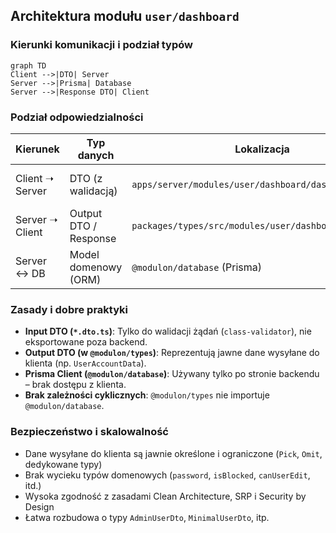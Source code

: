 ## Architektura modułu `user/dashboard`

### Kierunki komunikacji i podział typów

```mermaid
graph TD
Client -->|DTO| Server
Server -->|Prisma| Database
Server -->|Response DTO| Client
```

### Podział odpowiedzialności

| Kierunek        | Typ danych            | Lokalizacja                                           | Cel                          |
| --------------- | --------------------- | ----------------------------------------------------- | ---------------------------- |
| Client ➝ Server | DTO (z walidacją)     | `apps/server/modules/user/dashboard/dashboard.dto.ts` | Walidacja danych wejściowych |
| Server ➝ Client | Output DTO / Response | `packages/types/src/modules/user/dashboard/*.ts`      | Typowanie danych wyjściowych |
| Server ↔ DB     | Model domenowy (ORM)  | `@modulon/database` (Prisma)                          | Obsługa danych w bazie       |

### Zasady i dobre praktyki

* **Input DTO (`*.dto.ts`)**: Tylko do walidacji żądań (`class-validator`), nie eksportowane poza backend.
* **Output DTO (w `@modulon/types`)**: Reprezentują jawne dane wysyłane do klienta (np. `UserAccountData`).
* **Prisma Client (`@modulon/database`)**: Używany tylko po stronie backendu – brak dostępu z klienta.
* **Brak zależności cyklicznych**: `@modulon/types` nie importuje `@modulon/database`.

### Bezpieczeństwo i skalowalność

* Dane wysyłane do klienta są jawnie określone i ograniczone (`Pick`, `Omit`, dedykowane typy)
* Brak wycieku typów domenowych (`password`, `isBlocked`, `canUserEdit`, itd.)
* Wysoka zgodność z zasadami Clean Architecture, SRP i Security by Design
* Łatwa rozbudowa o typy `AdminUserDto`, `MinimalUserDto`, itp.